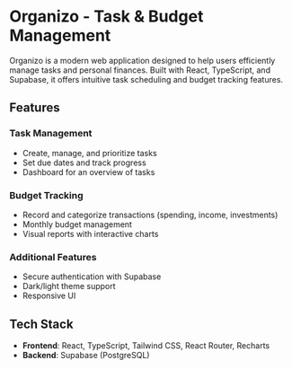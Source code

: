 # Organizo - Task & Budget Management

Organizo is a modern web application designed to help users efficiently manage tasks and personal finances. Built with React, TypeScript, and Supabase, it offers intuitive task scheduling and budget tracking features.

## Features

### Task Management
- Create, manage, and prioritize tasks
- Set due dates and track progress
- Dashboard for an overview of tasks

### Budget Tracking
- Record and categorize transactions (spending, income, investments)
- Monthly budget management
- Visual reports with interactive charts

### Additional Features
- Secure authentication with Supabase
- Dark/light theme support
- Responsive UI

## Tech Stack
- **Frontend**: React, TypeScript, Tailwind CSS, React Router, Recharts
- **Backend**: Supabase (PostgreSQL)
